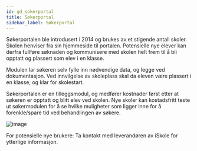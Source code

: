 ```yaml
---
id: gd_sokerportal
title: Søkerportal
sidebar_label: Søkerportal
---
```

Søkerportalen ble introdusert i 2014 og brukes av et stigende antall skoler. Skolen henviser fra sin hjemmeside til portalen. Potensielle nye elever kan derfra fullføre søknaden og kommunisere med skolen helt frem til å bli opptatt og plassert som elev i en klasse.

Modulen lar søkeren selv fylle inn nødvendige data, og legge ved dokumentasjon. Ved innvilgelse av skoleplass skal da eleven være plassert i en klasse, og klar for skolestart.

Søkerportalen er en tilleggsmodul, og medfører kostnader først etter at søkeren er opptatt og blitt elev ved skolen. Nye skoler kan kostadsfritt teste ut søkermodulen for å se hvilke muligheter som ligger inne for å forenkle/spare tid ved behandlingen av søkere.

![image](https://user-images.githubusercontent.com/80097133/121015766-a494b700-c79b-11eb-853a-3fc00bd06b74.png)

For potensielle nye brukere: Ta kontakt med leverandøren av iSkole for ytterlige informasjon.
